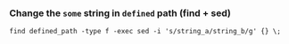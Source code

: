 
### Change the `some` string in `defined` path  (find + sed)
`find defined_path -type f -exec sed -i 's/string_a/string_b/g' {} \;`
